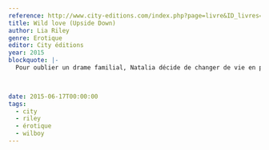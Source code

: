```yaml
---
reference: http://www.city-editions.com/index.php?page=livre&ID_livres=421&ID_auteurs=242
title: Wild love (Upside Down)
author: Lia Riley
genre: Erotique
editor: City éditions
year: 2015
blockquote: |-
  Pour oublier un drame familial, Natalia décide de changer de vie en partant pour six mois à l’autre bout du monde. A 21 ans, elle va vivre en Australie comme une simple étudiante. Sans problèmes. En tout cas, c’est ce qu’elle espérait jusqu’à sa rencontre avec Bran, un beau surfeur aux yeux hypnotiques. Mais Bran vient de connaître la pire année de sa vie. Sa relation avec la fille de ses rêves s’est transformée en cauchemar et il refuse désormais d’aimer qui que ce soit, malgré son extrême attirance pour la jeune Californienne. Bran peut-il tirer un trait sur un passé qui l’obsède toujours et accepter cette passion sauvage ? Et si c’était, finalement, l’histoire d’amour d’une vie ?
  


date: 2015-06-17T00:00:00
tags:
  - city
  - riley
  - érotique
  - wilboy
---
```

